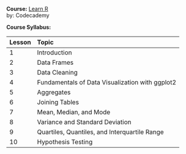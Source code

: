 **Course:** [Learn R](https://www.codecademy.com/learn/learn-r)<br>
by: Codecademy

**Course Syllabus:**

Lesson | Topic
:------|:-----
1  | Introduction
2  | Data Frames
3  | Data Cleaning
4  | Fundamentals of Data Visualization with ggplot2
5  | Aggregates
6  | Joining Tables
7  | Mean, Median, and Mode
8  | Variance and Standard Deviation
9  | Quartiles, Quantiles, and Interquartile Range
10 | Hypothesis Testing
